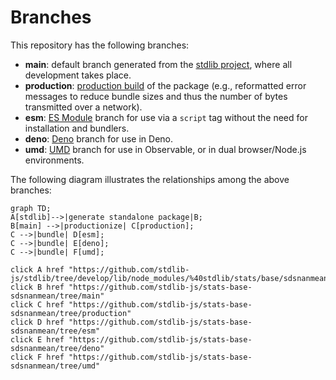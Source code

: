 <!--

@license Apache-2.0

Copyright (c) 2022 The Stdlib Authors.

Licensed under the Apache License, Version 2.0 (the "License");
you may not use this file except in compliance with the License.
You may obtain a copy of the License at

    http://www.apache.org/licenses/LICENSE-2.0

Unless required by applicable law or agreed to in writing, software
distributed under the License is distributed on an "AS IS" BASIS,
WITHOUT WARRANTIES OR CONDITIONS OF ANY KIND, either express or implied.
See the License for the specific language governing permissions and
limitations under the License.

-->

# Branches

This repository has the following branches:

-   **main**: default branch generated from the [stdlib project][stdlib-url], where all development takes place.
-   **production**: [production build][production-url] of the package (e.g., reformatted error messages to reduce bundle sizes and thus the number of bytes transmitted over a network).
-   **esm**: [ES Module][esm-url] branch for use via a `script` tag without the need for installation and bundlers.
-   **deno**: [Deno][deno-url] branch for use in Deno.
-   **umd**: [UMD][umd-url] branch for use in Observable, or in dual browser/Node.js environments.

The following diagram illustrates the relationships among the above branches:

```mermaid
graph TD;
A[stdlib]-->|generate standalone package|B;
B[main] -->|productionize| C[production];
C -->|bundle| D[esm];
C -->|bundle| E[deno];
C -->|bundle| F[umd];

click A href "https://github.com/stdlib-js/stdlib/tree/develop/lib/node_modules/%40stdlib/stats/base/sdsnanmean"
click B href "https://github.com/stdlib-js/stats-base-sdsnanmean/tree/main"
click C href "https://github.com/stdlib-js/stats-base-sdsnanmean/tree/production"
click D href "https://github.com/stdlib-js/stats-base-sdsnanmean/tree/esm"
click E href "https://github.com/stdlib-js/stats-base-sdsnanmean/tree/deno"
click F href "https://github.com/stdlib-js/stats-base-sdsnanmean/tree/umd"
```

[stdlib-url]: https://github.com/stdlib-js/stdlib/tree/develop/lib/node_modules/%40stdlib/stats/base/sdsnanmean
[production-url]: https://github.com/stdlib-js/stats-base-sdsnanmean/tree/production
[deno-url]: https://github.com/stdlib-js/stats-base-sdsnanmean/tree/deno
[umd-url]: https://github.com/stdlib-js/stats-base-sdsnanmean/tree/umd
[esm-url]: https://github.com/stdlib-js/stats-base-sdsnanmean/tree/esm